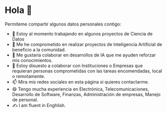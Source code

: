 # Hola  👋
Permíteme compartir algunos datos personales contigo:

- 🔭 Estoy al momento trabajando en algunos proyectos de Ciencia de Datos
- 🌱 Me he comprometido en realizar proyectos de Inteligencia Artificial de beneficio a la comunidad.
- 👯 Me gustaría colaborar en desarrollos de IA que me ayuden reforzar mis conocimientos.
- 🤔 Estoy disuesto a colaborar con Instituciones o Empresas que requieran personas comprometidas con las tareas encomendadas, local o remotamente.
- 📫 Mira mis redes sociales en esta página si quieres contactarme.
- 😄 Tengo mucha experiencia en Electrónica, Telecomunicaciones, Desarrollo de Software, Finanzas, Administración de empresas, Manejo de personal.
- ✍ I am fluent in Enghlish.





